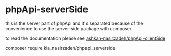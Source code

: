 # phpApi-serverSide
this is the server part of phpApi and it's separated because of the convenience to use the server-side package with composer

to read the documentation please see [ashkan-nasirzadeh/phpApi-clientSide](https://github.com/ashkan-nasirzadeh/phpApi-clientSide)



composer require kia_nasirzadeh/phpapi_serverside